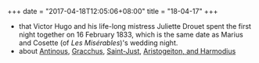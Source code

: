 +++
date = "2017-04-18T12:05:06+08:00"
title = "18-04-17"
+++

* that Victor Hugo and his life-long mistress Juliette Drouet spent the first night together on 16 February 1833, which is the same date as Marius and Cosette (of _Les Misérables_)'s wedding night. 
* about [Antinous](https://en.wikipedia.org/wiki/Antinous), [Gracchus](https://en.wikipedia.org/wiki/Gaius_Gracchus), [Saint-Just](https://en.wikipedia.org/wiki/Louis_Antoine_de_Saint-Just), [Aristogeiton, and Harmodius](https://en.wikipedia.org/wiki/Harmodius_and_Aristogeiton)
